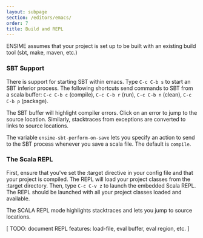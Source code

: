 ```yaml
---
layout: subpage
section: /editors/emacs/
order: 7
title: Build and REPL
---
```


ENSIME assumes that your project is set up to be built with an existing build tool (sbt, make, maven, etc.)

### SBT Support
There is support for starting SBT within emacs. Type `C-c C-b s` to start an SBT inferior process. The following shortcuts send commands to SBT from a scala buffer: `C-c C-b c` (compile), `C-c C-b r` (run), `C-c C-b n` (clean), `C-c C-b p` (package).

The SBT buffer will highlight compiler errors. Click on an error to jump to the source location.  Similarly, stacktraces from exceptions are converted to links to source locations.

The variable `ensime-sbt-perform-on-save` lets you specify an action to send to the SBT process whenever you save a scala file. The default is `compile`.

### The Scala REPL

First, ensure that you've set the :target directive in your config file and that your project is compiled. The REPL will load your project classes from the :target directory. Then, type `C-c C-v z` to launch the embedded Scala REPL. The REPL should be launched with all your project classes loaded and available.

The SCALA REPL mode highlights stacktraces and lets you jump to source locations.

[ TODO: document REPL features: load-file, eval buffer, eval region, etc. ]

